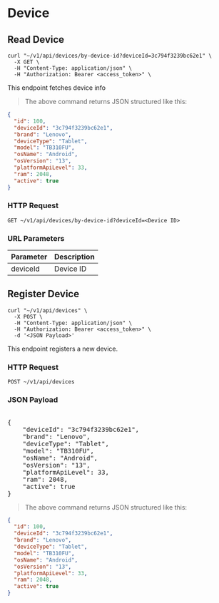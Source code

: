 # Device

## Read Device

```shell
curl "~/v1/api/devices/by-device-id?deviceId=3c794f3239bc62e1" \
  -X GET \
  -H "Content-Type: application/json" \
  -H "Authorization: Bearer <access_token>" \  
```

This endpoint fetches device info

> The above command returns JSON structured like this:

```json
{
  "id": 100,
  "deviceId": "3c794f3239bc62e1",
  "brand": "Lenovo",
  "deviceType": "Tablet",
  "model": "TB310FU",
  "osName": "Android",
  "osVersion": "13",
  "platformApiLevel": 33,
  "ram": 2048,
  "active": true
}
```

### HTTP Request

`GET ~/v1/api/devices/by-device-id?deviceId=<Device ID>`


### URL Parameters

| Parameter | Description |
|-----------|-------------|
| deviceId  | Device ID   |

## Register Device

```shell
curl "~/v1/api/devices" \
  -X POST \
  -H "Content-Type: application/json" \
  -H "Authorization: Bearer <access_token>" \
  -d '<JSON Payload>'
```

This endpoint registers a new device.

### HTTP Request

`POST ~/v1/api/devices`

### JSON Payload

<pre class="center-column">

{
    "deviceId": "3c794f3239bc62e1",
    "brand": "Lenovo",
    "deviceType": "Tablet",
    "model": "TB310FU",
    "osName": "Android",
    "osVersion": "13",
    "platformApiLevel": 33,
    "ram": 2048,
    "active": true
}
</pre>

> The above command returns JSON structured like this:

```json
{
  "id": 100,
  "deviceId": "3c794f3239bc62e1",
  "brand": "Lenovo",
  "deviceType": "Tablet",
  "model": "TB310FU",
  "osName": "Android",
  "osVersion": "13",
  "platformApiLevel": 33,
  "ram": 2048,
  "active": true
}
```
